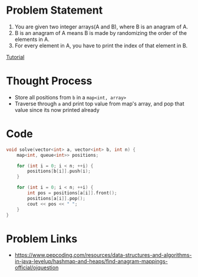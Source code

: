 # Problem Statement
1. You are given two integer arrays(A and B), where B is an anagram of A.
2. B is an anagram of A means B is made by randomizing the order of the elements in A.
3. For every element in A, you have to print the index of that element in B.

[Tutorial](https://www.youtube.com/watch?v=jBkTf43X198&list=PL-Jc9J83PIiEp9DKNiaQyjuDeg3XSoVMR&index=21)

# Thought Process
- Store all positions from `b` in a `map<int, array>`
- Traverse through `a` and print top value from map's array, and pop that value since its now printed already

# Code
```cpp
void solve(vector<int> a, vector<int> b, int n) {
    map<int, queue<int>> positions;

    for (int i = 0; i < n; ++i) {
        positions[b[i]].push(i);
    }

    for (int i = 0; i < n; ++i) {
        int pos = positions[a[i]].front();
        positions[a[i]].pop();
        cout << pos << " ";
    }
}
```

# Problem Links
- https://www.pepcoding.com/resources/data-structures-and-algorithms-in-java-levelup/hashmap-and-heaps/find-anagram-mappings-official/ojquestion
